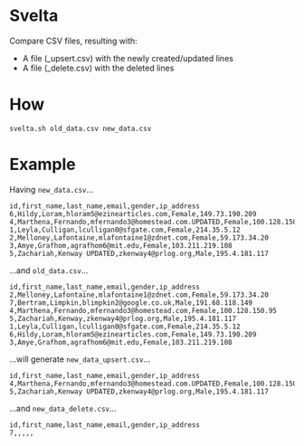 # Svelta

Compare CSV files, resulting with:
 * A file (_upsert.csv) with the newly created/updated lines
 * A file (_delete.csv) with the deleted lines

# How

`svelta.sh old_data.csv new_data.csv`

# Example

Having `new_data.csv`...

    id,first_name,last_name,email,gender,ip_address
    6,Hildy,Loram,hloram5@ezinearticles.com,Female,149.73.190.209
    4,Marthena,Fernando,mfernando3@homestead.com.UPDATED,Female,100.128.150.95
    1,Leyla,Culligan,lculligan0@sfgate.com,Female,214.35.5.12
    2,Melloney,Lafontaine,mlafontaine1@zdnet.com,Female,59.173.34.20
    3,Amye,Grafhom,agrafhom6@mit.edu,Female,103.211.219.108
    5,Zachariah,Kenway UPDATED,zkenway4@prlog.org,Male,195.4.181.117

...and `old_data.csv`...

    id,first_name,last_name,email,gender,ip_address
    2,Melloney,Lafontaine,mlafontaine1@zdnet.com,Female,59.173.34.20
    7,Bertram,Limpkin,blimpkin2@google.co.uk,Male,191.68.118.149
    4,Marthena,Fernando,mfernando3@homestead.com,Female,100.128.150.95
    5,Zachariah,Kenway,zkenway4@prlog.org,Male,195.4.181.117
    1,Leyla,Culligan,lculligan0@sfgate.com,Female,214.35.5.12
    6,Hildy,Loram,hloram5@ezinearticles.com,Female,149.73.190.209
    3,Amye,Grafhom,agrafhom6@mit.edu,Female,103.211.219.108

...will generate `new_data_upsert.csv`...

    id,first_name,last_name,email,gender,ip_address
    4,Marthena,Fernando,mfernando3@homestead.com.UPDATED,Female,100.128.150.95
    5,Zachariah,Kenway UPDATED,zkenway4@prlog.org,Male,195.4.181.117

...and `new_data_delete.csv`...

    id,first_name,last_name,email,gender,ip_address
    7,,,,,